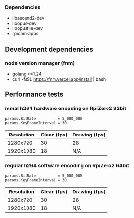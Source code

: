 ### Dependencies
- libasound2-dev
- libopus-dev
- libopusfile-dev
- rpicam-apps


## Development dependencies
### node version manager (fnm)
- golang >=1.24
- curl -fsSL https://fnm.vercel.app/install | bash

## Performance tests

### mmal h264 hardware encoding on RpiZero2 32bit

```
params.BitRate          = 5_000_000
params.KeyFrameInterval = 30
```

| Resolution | Clean (fps) | Drawing (fps) |
|----------  |----------   |----------     |
| 1280x720   | 30    | 28      |
| 1920x1080  | 18    | N/A     |

### regular h264 software encoding on RpiZero2 64bit

```
params.BitRate          = 5_000_000
params.KeyFrameInterval = 30
```

| Resolution | Clean (fps) | Drawing (fps) |
|----------  |----------   |----------     |
| 1280x720   | 30    | 28      |
| 1920x1080  | 18    | N/A     |
